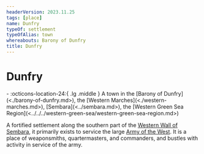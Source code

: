```yaml
---
headerVersion: 2023.11.25
tags: [place]
name: Dunfry
typeOf: settlement
typeOfAlias: town
whereabouts: Barony of Dunfry
title: Dunfry
---
```

# Dunfry
<div class="grid cards ext-narrow-margin ext-one-column" markdown>
-    :octicons-location-24:{ .lg .middle } A town in the [Barony of Dunfry](<./barony-of-dunfry.md>), the [Western Marches](<./western-marches.md>), [Sembara](<../sembara.md>), the [Western Green Sea Region](<../../../western-green-sea/western-green-sea-region.md>)  
</div>


A fortified settlement along the southern part of the [Western Wall of Sembara](<./western-wall-of-sembara.md>), it primarily exists to service the large [Army of the West](<../../../../groups/sembaran-army/army-of-the-west.md>). It is a place of weaponsmiths, quartermasters, and commanders, and bustles with activity in service of the army.